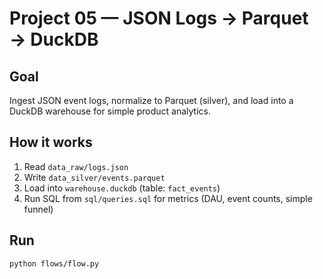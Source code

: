 # Project 05 — JSON Logs → Parquet → DuckDB

## Goal
Ingest JSON event logs, normalize to Parquet (silver), and load into a DuckDB warehouse for simple product analytics.

## How it works
1) Read `data_raw/logs.json`  
2) Write `data_silver/events.parquet`  
3) Load into `warehouse.duckdb` (table: `fact_events`)  
4) Run SQL from `sql/queries.sql` for metrics (DAU, event counts, simple funnel)

## Run
```bash
python flows/flow.py
